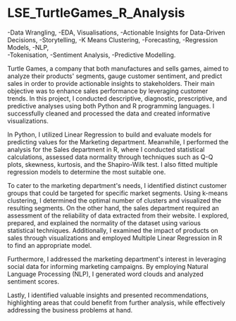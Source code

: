 # LSE_TurtleGames_R_Analysis
-Data Wrangling, 
-EDA, Visualisations, 
-Actionable Insights for Data-Driven Decisions, 
-Storytelling, 
-K Means Clustering, 
-Forecasting, 
-Regression Models, 
-NLP,  
-Tokenisation, 
-Sentiment Analysis, 
-Predictive Modelling.

Turtle Games, a company that both manufactures and sells games, aimed to analyze their products' segments, gauge customer sentiment, and predict sales in order to provide actionable insights to stakeholders. Their main objective was to enhance sales performance by leveraging customer trends. In this project, I conducted descriptive, diagnostic, prescriptive, and predictive analyses using both Python and R programming languages. I successfully cleaned and processed the data and created informative visualizations.

In Python, I utilized Linear Regression to build and evaluate models for predicting values for the Marketing department. Meanwhile, I performed the analysis for the Sales department in R, where I conducted statistical calculations, assessed data normality through techniques such as Q-Q plots, skewness, kurtosis, and the Shapiro-Wilk test. I also fitted multiple regression models to determine the most suitable one.

To cater to the marketing department's needs, I identified distinct customer groups that could be targeted for specific market segments. Using k-means clustering, I determined the optimal number of clusters and visualized the resulting segments. On the other hand, the sales department required an assessment of the reliability of data extracted from their website. I explored, prepared, and explained the normality of the dataset using various statistical techniques. Additionally, I examined the impact of products on sales through visualizations and employed Multiple Linear Regression in R to find an appropriate model.

Furthermore, I addressed the marketing department's interest in leveraging social data for informing marketing campaigns. By employing Natural Language Processing (NLP), I generated word clouds and analyzed sentiment scores.

Lastly, I identified valuable insights and presented recommendations, highlighting areas that could benefit from further analysis, while effectively addressing the business problems at hand.
